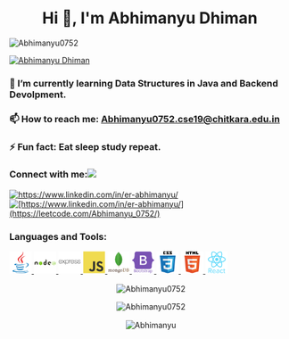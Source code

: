 <h1 align="center">Hi 👋, I'm Abhimanyu Dhiman</h1>
<p align="left"> <img src="https://komarev.com/ghpvc/?username=Abhimanyu0752&label=Profile%20views&color=0e75b6&style=flat" alt="Abhimanyu0752" /> </p>
<p align="left"> <a href="https://www.linkedin.com/in/er-abhimanyu" target="blank"><img src="https://img.shields.io/badge/Linkedin-Abhimanyu-blue?style=for-the-badge&logo=linkedin" alt="Abhimanyu Dhiman" /></a> </p>

### 🌱 I’m currently learning Data Structures in Java and Backend Devolpment.
### 📫 How to reach me: Abhimanyu0752.cse19@chitkara.edu.in
### ⚡ Fun fact: Eat sleep study repeat.
          
           
 <h3 align="left">Connect with me:<img src="https://github.com/rajput2107/rajput2107/raw/master/Assets/Handshake.gif" height="33px"/></h3>
<p align="left">
<a href="https://www.linkedin.com/in/er-abhimanyu/" target="blank"><img align="center" src="https://raw.githubusercontent.com/rahuldkjain/github-profile-readme-generator/master/src/images/icons/Social/linked-in-alt.svg" alt="https://www.linkedin.com/in/er-abhimanyu/" height="30" width="40" /></a>
<a href="[https://www.linkedin.com/in/er-abhimanyu/](https://leetcode.com/Abhimanyu_0752/)" target="blank"><img align="center" src="[https://raw.githubusercontent.com/rahuldkjain/github-profile-readme-generator/master/src/images/icons/Social/linked-in-alt.svg](https://github.com/rahuldkjain/github-profile-readme-generator/blob/master/src/images/icons/Social/leet-code.svg)" alt="[https://www.linkedin.com/in/er-abhimanyu/](https://leetcode.com/Abhimanyu_0752/)" height="30" width="40" /></a>         

</p>
<h3 align="left">Languages and Tools:</h3>
<p align="left">
  
   <a href="https://www.java.com" target="_blank" rel="noreferrer">
    <img src="https://raw.githubusercontent.com/devicons/devicon/master/icons/java/java-original.svg" alt="java" width="40" height="40"/> </a> 
 
  <a href="https://nodejs.org/en/about/" target="_blank" rel="noreferrer"> 
    <img src="https://raw.githubusercontent.com/devicons/devicon/1119b9f84c0290e0f0b38982099a2bd027a48bf1/icons/nodejs/nodejs-original-wordmark.svg" alt="nodejs" width="40" height="40"/> </a>
  
   <a href="https://expressjs.com/" target="_blank" rel="noreferrer"> 
    <img src="https://raw.githubusercontent.com/devicons/devicon/1119b9f84c0290e0f0b38982099a2bd027a48bf1/icons/express/express-original-wordmark.svg" alt="expressjs"       width="40" height="40"/> </a>
  
   <a href="https://developer.mozilla.org/en-US/docs/Web/JavaScript" target="_blank" rel="noreferrer"> 
    <img src="https://raw.githubusercontent.com/devicons/devicon/master/icons/javascript/javascript-original.svg" alt="javascript" width="40" height="40"/> </a>
  
   <a href="https://www.mongodb.com/" target="_blank" rel="noreferrer"> 
    <img src="https://raw.githubusercontent.com/devicons/devicon/1119b9f84c0290e0f0b38982099a2bd027a48bf1/icons/mongodb/mongodb-original-wordmark.svg" alt="MongoDB"       width="40" height="40"/> </a>
  
  <a href="https://getbootstrap.com" target="_blank" rel="noreferrer"> 
    <img src="https://raw.githubusercontent.com/devicons/devicon/master/icons/bootstrap/bootstrap-plain-wordmark.svg" alt="bootstrap" width="40" height="40"/> </a>
  
  <a href="https://www.w3schools.com/css/" target="_blank" rel="noreferrer">
    <img src="https://raw.githubusercontent.com/devicons/devicon/master/icons/css3/css3-original-wordmark.svg" alt="css3" width="40" height="40"/> </a>
  
  <a href="https://www.w3.org/html/" target="_blank" rel="noreferrer">
    <img src="https://raw.githubusercontent.com/devicons/devicon/master/icons/html5/html5-original-wordmark.svg" alt="html5" width="40" height="40"/> </a> 
  

  <a href="https://reactjs.org/" target="_blank" rel="noreferrer"> 
    <img src="https://raw.githubusercontent.com/devicons/devicon/master/icons/react/react-original-wordmark.svg" alt="react" width="40" height="40"/> </a> 
  
 

</p>
<p align="center">&nbsp;<img align="center" src="https://github-readme-stats.vercel.app/api?username=Abhimanyu0752&show_icons=true&locale=en" alt="Abhimanyu0752" /></p>
 <p align="center">&nbsp;<img align="center" src="https://github-readme-streak-stats.herokuapp.com/?user=Abhimanyu0752&theme=dark" alt="Abhimanyu0752" /></p>
<p align="center">&nbsp;<img align="center" src="https://github-readme-stats.vercel.app/api/top-langs?username=Abhimanyu0752&show_icons=true&locale=en&layout=compact" alt="Abhimanyu" /></p>

